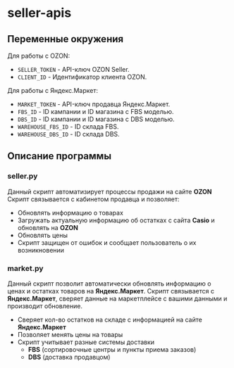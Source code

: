 # seller-apis 

## Переменные окружения

Для работы с OZON:

- `SELLER_TOKEN` - API-ключ OZON Seller.
- `CLIENT_ID` - Идентификатор клиента OZON. 

Для работы с Яндекс.Маркет:

- `MARKET_TOKEN` - API-ключ продавца Яндекс.Маркет.
- `FBS_ID` - ID кампании и ID магазина с FBS моделью. 
- `DBS_ID` - ID кампании и ID магазина с DBS моделью.
- `WAREHOUSE_FBS_ID` - ID склада FBS. 
- `WAREHOUSE_DBS_ID` - ID склада DBS.


## Описание программы

### seller.py

Данный скрипт автоматизирует процессы продажи на сайте **OZON**
Скрипт связывается с кабинетом продавца и позволяет:
  - Обновлять информацию о товарах
  - Загружать актуальную информацию об остатках с сайта **Casio** и обновлять на **OZON**
  - Обновлять цены
  - Скрипт защищен от ошибок и сообщает пользователь о их возникновении


### market.py

Данный скрипт позволит автоматически обновлять информацию о ценах и остатках товаров на **Яндекс.Маркет**.
Скрипт связывается с **Яндекс.Маркет**, сверяет данные на маркетплейсе с вашими данными и производит обновление.
  - Сверяет кол-во остатков на складе с информацией на сайте **Яндекс.Маркет**
  - Позволяет менять цены на товары
  - Скрипт учитывает разные системы доставки
      - **FBS** (cортировочные центры и пункты приема заказов)
      - **DBS** (доставка продавцом)
